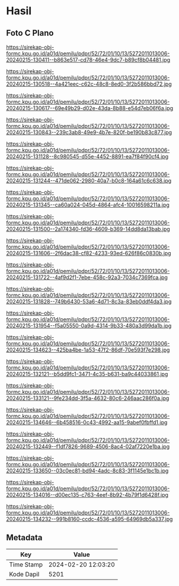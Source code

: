 # Hasil

## Foto C Plano

https://sirekap-obj-formc.kpu.go.id/a01d/pemilu/pdpr/52/72/01/10/13/5272011013006-20240215-130411--b863e517-cd78-46e4-9dc7-b89cf8b04481.jpg

https://sirekap-obj-formc.kpu.go.id/a01d/pemilu/pdpr/52/72/01/10/13/5272011013006-20240215-130518--4a421eec-c62c-48c8-8ed0-3f2b586bbd72.jpg

https://sirekap-obj-formc.kpu.go.id/a01d/pemilu/pdpr/52/72/01/10/13/5272011013006-20240215-130617--69e49b29-d02e-43da-8b88-e54d7eb06f6a.jpg

https://sirekap-obj-formc.kpu.go.id/a01d/pemilu/pdpr/52/72/01/10/13/5272011013006-20240215-130843--239c3ab8-49e9-4b7e-820f-be190b83c877.jpg

https://sirekap-obj-formc.kpu.go.id/a01d/pemilu/pdpr/52/72/01/10/13/5272011013006-20240215-131128--8c980545-d55e-4452-8891-ea7f84f90cf4.jpg

https://sirekap-obj-formc.kpu.go.id/a01d/pemilu/pdpr/52/72/01/10/13/5272011013006-20240215-131244--471de062-2980-40a7-b0c8-164a61c6c638.jpg

https://sirekap-obj-formc.kpu.go.id/a01d/pemilu/pdpr/52/72/01/10/13/5272011013006-20240215-131345--ca60a024-045d-4864-afc4-10016598211a.jpg

https://sirekap-obj-formc.kpu.go.id/a01d/pemilu/pdpr/52/72/01/10/13/5272011013006-20240215-131500--2a174340-fd36-4609-b369-14dd8da13bab.jpg

https://sirekap-obj-formc.kpu.go.id/a01d/pemilu/pdpr/52/72/01/10/13/5272011013006-20240215-131606--2f6dac38-cf82-4233-93ed-626f86c0830b.jpg

https://sirekap-obj-formc.kpu.go.id/a01d/pemilu/pdpr/52/72/01/10/13/5272011013006-20240215-131722--4af9d2f1-7ebe-458c-92a3-7034c7369fca.jpg

https://sirekap-obj-formc.kpu.go.id/a01d/pemilu/pdpr/52/72/01/10/13/5272011013006-20240215-131828--749b6430-53a6-4d71-8c3a-83eb0ddf4da3.jpg

https://sirekap-obj-formc.kpu.go.id/a01d/pemilu/pdpr/52/72/01/10/13/5272011013006-20240215-131954--f5a05550-0a9d-4314-9b33-480a3d99da1b.jpg

https://sirekap-obj-formc.kpu.go.id/a01d/pemilu/pdpr/52/72/01/10/13/5272011013006-20240215-134623--425ba4be-1a53-47f2-86df-70e593f7e298.jpg

https://sirekap-obj-formc.kpu.go.id/a01d/pemilu/pdpr/52/72/01/10/13/5272011013006-20240215-132121--b5dd9fc1-3471-4c35-b631-ba9c44033861.jpg

https://sirekap-obj-formc.kpu.go.id/a01d/pemilu/pdpr/52/72/01/10/13/5272011013006-20240215-133121--9fe234dd-3f5a-4632-80c6-246aac286f0a.jpg

https://sirekap-obj-formc.kpu.go.id/a01d/pemilu/pdpr/52/72/01/10/13/5272011013006-20240215-134646--6b458516-0c43-4992-aa15-9abef0fbffd1.jpg

https://sirekap-obj-formc.kpu.go.id/a01d/pemilu/pdpr/52/72/01/10/13/5272011013006-20240215-132449--f1df7826-9689-4506-8ac4-02af7220e1ba.jpg

https://sirekap-obj-formc.kpu.go.id/a01d/pemilu/pdpr/52/72/01/10/13/5272011013006-20240215-133650--03c0ec81-bd94-4adc-8c83-3f1145e1bc1b.jpg

https://sirekap-obj-formc.kpu.go.id/a01d/pemilu/pdpr/52/72/01/10/13/5272011013006-20240215-134016--d00ec135-c763-4eef-8b92-4b79f1d6428f.jpg

https://sirekap-obj-formc.kpu.go.id/a01d/pemilu/pdpr/52/72/01/10/13/5272011013006-20240215-134232--991b8160-ccdc-4536-a595-64969db5a337.jpg


## Metadata

| Key        | Value               |
| ---------- | ------------------- |
| Time Stamp | 2024-02-20 12:03:20 |
| Kode Dapil | 5201                |



